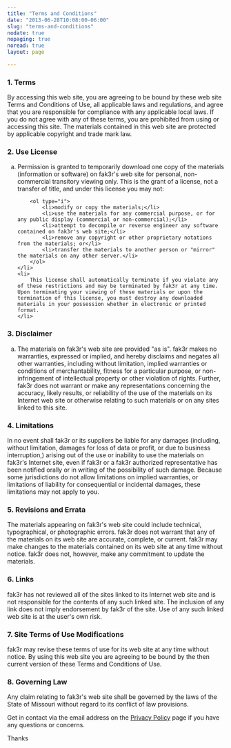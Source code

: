 ```yaml
---
title: "Terms and Conditions"
date: "2013-06-28T10:08:00-06:00"
slug: "terms-and-conditions"
nodate: true
nopaging: true
noread: true
layout: page

---
```

<h3>
	1. Terms
</h3>

<p>
	By accessing this web site, you are agreeing to be bound by these 
	web site Terms and Conditions of Use, all applicable laws and regulations, 
	and agree that you are responsible for compliance with any applicable local 
	laws. If you do not agree with any of these terms, you are prohibited from 
	using or accessing this site. The materials contained in this web site are 
	protected by applicable copyright and trade mark law.
</p>

<h3>
	2. Use License
</h3>

<ol type="a">
	<li>
		Permission is granted to temporarily download one copy of the materials 
		(information or software) on fak3r's web site for personal, 
		non-commercial transitory viewing only. This is the grant of a license, 
		not a transfer of title, and under this license you may not:
		
		<ol type="i">
			<li>modify or copy the materials;</li>
			<li>use the materials for any commercial purpose, or for any public display (commercial or non-commercial);</li>
			<li>attempt to decompile or reverse engineer any software contained on fak3r's web site;</li>
			<li>remove any copyright or other proprietary notations from the materials; or</li>
			<li>transfer the materials to another person or "mirror" the materials on any other server.</li>
		</ol>
	</li>
	<li>
		This license shall automatically terminate if you violate any of these restrictions and may be terminated by fak3r at any time. Upon terminating your viewing of these materials or upon the termination of this license, you must destroy any downloaded materials in your possession whether in electronic or printed format.
	</li>
</ol>

<h3>
	3. Disclaimer
</h3>

<ol type="a">
	<li>
		The materials on fak3r's web site are provided "as is". fak3r makes no warranties, expressed or implied, and hereby disclaims and negates all other warranties, including without limitation, implied warranties or conditions of merchantability, fitness for a particular purpose, or non-infringement of intellectual property or other violation of rights. Further, fak3r does not warrant or make any representations concerning the accuracy, likely results, or reliability of the use of the materials on its Internet web site or otherwise relating to such materials or on any sites linked to this site.
	</li>
</ol>

<h3>
	4. Limitations
</h3>

<p>
	In no event shall fak3r or its suppliers be liable for any damages (including, without limitation, damages for loss of data or profit, or due to business interruption,) arising out of the use or inability to use the materials on fak3r's Internet site, even if fak3r or a fak3r authorized representative has been notified orally or in writing of the possibility of such damage. Because some jurisdictions do not allow limitations on implied warranties, or limitations of liability for consequential or incidental damages, these limitations may not apply to you.
</p>
			
<h3>
	5. Revisions and Errata
</h3>

<p>
	The materials appearing on fak3r's web site could include technical, typographical, or photographic errors. fak3r does not warrant that any of the materials on its web site are accurate, complete, or current. fak3r may make changes to the materials contained on its web site at any time without notice. fak3r does not, however, make any commitment to update the materials.
</p>

<h3>
	6. Links
</h3>

<p>
	fak3r has not reviewed all of the sites linked to its Internet web site and is not responsible for the contents of any such linked site. The inclusion of any link does not imply endorsement by fak3r of the site. Use of any such linked web site is at the user's own risk.
</p>

<h3>
	7. Site Terms of Use Modifications
</h3>

<p>
	fak3r may revise these terms of use for its web site at any time without notice. By using this web site you are agreeing to be bound by the then current version of these Terms and Conditions of Use.
</p>

<h3>
	8. Governing Law
</h3>

<p>
	Any claim relating to fak3r's web site shall be governed by the laws of the State of Missouri without regard to its conflict of law provisions.
</p>

<p>Get in contact via the email address on the <a href="/privacy-policy">Privacy Policy</a> page if you have any questions or concerns.</p>

<p>Thanks</p>
